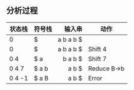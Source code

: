 ## 分析过程
| 状态栈 | 符号栈 | 输入串 | 动作 |
| --- | --- | ---: | --- |
| 0 | $ | a b a b $ |  |
| 0 | $ | a b a b $ | Shift 4|
| 0 4 | $ a | b a b $ | Shift 7|
| 0 4 7 | $ a b | a b $ | Reduce B->b |
| 0 4 -1 | $ a B | a b $ | Error|
